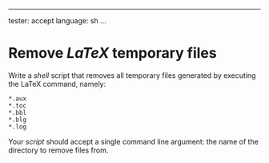 <!--
  Example of an exercise without any acceptance tests.
  Codex is used only to record submissions.
-->

---
tester: accept
language: sh
...

# Remove *LaTeX* temporary files

Write a *shell* script that removes all temporary files 
generated by executing the LaTeX command, namely:

~~~
*.aux
*.toc
*.bbl
*.blg
*.log
~~~

Your *script* should accept a single command line argument: 
the name of the directory to remove files from.
